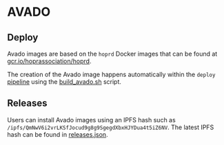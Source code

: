 # AVADO

## Deploy

Avado images are based on the `hoprd` Docker images that can be found at [gcr.io/hoprassociation/hoprd](https://gcr.io/hoprassociation/hoprd).

The creation of the Avado image happens automatically within the `deploy` [pipeline](../../.github/workflows/deploy.yaml) using the [build_avado.sh](../../scripts/build_avado.sh) script.

## Releases

Users can install Avado images using an IPFS hash such as `/ipfs/QmNwV6i2vrLKSfJocud9g8g9SgegdXbxHJYDua4t5iZ6NV`. The latest IPFS hash can be found in [releases.json](./releases.json).
